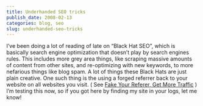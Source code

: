 ```yaml
---
title: Underhanded SEO tricks
publish_date: 2008-02-13
categories: blog, seo
slug: underhanded-seo-tricks
---
```

I’ve been doing a lot of reading of late on “Black Hat SEO”, which is basically search engine optimization that doesn’t play by search engines rules. This includes more grey area things, like scraping massive amounts of content from other sites, and re\-optimizing with new keywords, to more nefarious things like blog spam. A lot of things these Black Hats are just plain creative. One such thing is the using a forged referrer back to your website on all websites you visit. ( See [Fake Your Referer, Get More Traffic](https://web.archive.org/web/20190402172825/http://www.nickycakes.com/fake-your-referer-get-more-traffic/)  ) I’m testing this now, so if you got here by finding my site in your logs, let me know!





